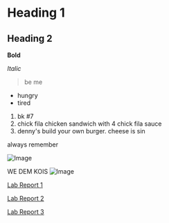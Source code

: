 # Heading 1
## Heading 2
**Bold**

*Italic*
> be me

- hungry
- tired

1. bk #7
2. chick fila chicken sandwich with 4 chick fila sauce
3. denny's build your own burger. cheese is sin

always remember

![Image](https://i.kym-cdn.com/photos/images/newsfeed/002/230/204/97e.png)



WE DEM KOIS 
![Image](https://i.ytimg.com/vi/TLm1eZLEs_o/hqdefault.jpg)

[Lab Report 1](https://DanUCSD.github.io/cse15l-lab-reports/week-2-lab/lab-report-1-week-2.html)

[Lab Report 2](https://DanUCSD.github.io/cse15l-lab-reports/week-4-lab/lab-report-2-week-4.html)

[Lab Report 3](https://DanUCSD.github.io/cse15l-lab-reports/week-6-lab/lab-report-3-week-6.html)